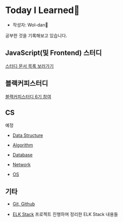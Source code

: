 # Today I Learned📒

- 작성자: Wol-dan🧐

공부한 것을 기록해보고 있습니다.

## JavaScript(및 Frontend) 스터디

[스터디 문서 목록 보러가기](Documents/FrontEnd-Study/README.md)

## 블랙커피스터디

[블랙커피스터디 6기 참여](Documents/Blackcoffee/README.md)

## CS

예정

- [Data Structure]()

- [Algorithm]()

- [Database]()

- [Network]()

- [OS]()

## 기타

- [Git, Github](Documents/Git,Github/README.md)

- [ELK Stack](Documents/ELKStack/README.md)
  프로젝트 진행하며 정리한 ELK Stack 내용들
